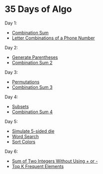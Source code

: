 # 35 Days of Algo

Day 1:
- [Combination Sum](https://github.com/jeknov/35days_of_algo/blob/master/problems/day1_01_combination_sum.ipynb)
- [Letter Combinations of a Phone Number](https://github.com/jeknov/35days_of_algo/blob/master/problems/day1_02_letter_combination.ipynb)

Day 2:
- [Generate Parentheses](https://github.com/jeknov/35days_of_algo/blob/master/problems/day2_01_generate_parentheses.ipynb)
- [Combination Sum 2](https://github.com/jeknov/35days_of_algo/blob/master/problems/day2_02_combination_sum2.ipynb)

Day 3:
- [Permutations](https://github.com/jeknov/35days_of_algo/blob/master/problems/day03_01_permutations.ipynb)
- [Combination Sum 3](https://github.com/jeknov/35days_of_algo/blob/master/problems/day03_02_combination_sum3.ipynb)

Day 4:
- [Subsets](https://github.com/jeknov/35days_of_algo/blob/master/problems/day04_01_subsets.ipynb)
- [Combination Sum 4](https://github.com/jeknov/35days_of_algo/blob/master/problems/day04_02_combination_sum4.ipynb)

Day 5:
- [Simulate 5-sided die](https://github.com/jeknov/35days_of_algo/blob/master/problems/day_05_01_rand5_from_rand7.ipynb)
- [Word Search](https://github.com/jeknov/35days_of_algo/blob/master/problems/day05_02_word_search.ipynb)
- [Sort Colors](https://github.com/jeknov/35days_of_algo/blob/master/problems/day05_03_sort_color.ipynb)

Day 6:
- [Sum of Two Integers Without Using + or -](https://github.com/jeknov/35days_of_algo/blob/master/problems/day06_01_sum_two_integers.ipynb)
- [Top K Frequent Elements](https://github.com/jeknov/35days_of_algo/blob/master/problems/day06_02_top_k_freq_elements.ipynb)
